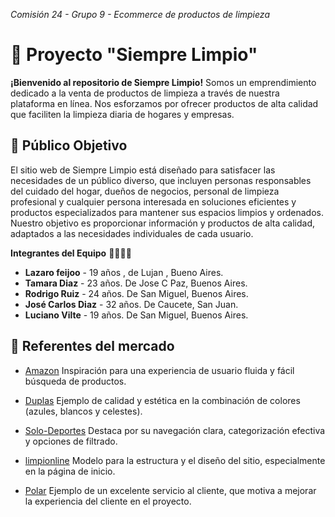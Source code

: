 *Comisión 24 - Grupo 9 - Ecommerce de productos de limpieza*

# 🧼 Proyecto "Siempre Limpio"




 **¡Bienvenido al repositorio de Siempre Limpio!** Somos un emprendimiento dedicado a la venta de productos de limpieza a través de nuestra plataforma en línea. Nos esforzamos por ofrecer productos de alta calidad que faciliten la limpieza diaria de hogares y empresas.

## 🎯 Público Objetivo

 El sitio web de Siempre Limpio está diseñado para satisfacer las necesidades de un público diverso, que incluyen personas responsables del cuidado del hogar, dueños de negocios, personal de limpieza profesional y cualquier persona interesada en soluciones eficientes y productos especializados para mantener sus espacios limpios y ordenados. Nuestro objetivo es proporcionar información y productos de alta calidad, adaptados a las necesidades individuales de cada usuario.


**Integrantes del Equipo** 👨‍💼👩‍💼

   * **Lazaro feijoo** - 19 años , de Lujan , Bueno Aires.
   * **Tamara Diaz** - 23 años. De Jose C Paz, Buenos Aires.
   * **Rodrigo Ruiz** - 24 años. De San Miguel, Buenos Aires.
   * **José Carlos Diaz** -  32 años. De Caucete, San Juan.
   * **Luciano Vilte** - 19 años. De San Miguel, Buenos Aires.


## 🚀 Referentes del mercado



- [Amazon](https://www.amazon.com/) Inspiración para una experiencia de usuario fluida y fácil búsqueda de productos.
 
 
- [Duplas](https://duplas.com.br/) Ejemplo de calidad y estética en la combinación de colores (azules, blancos y celestes).


- [Solo-Deportes](https://www.solodeportes.com.ar/)  Destaca por su navegación clara, categorización efectiva y opciones de filtrado.


- [limpionline](https://www.limpionline.com/) Modelo para la estructura y el diseño del sitio, especialmente en la página de inicio.


- [Polar](https://www.distribuidorapolar.com.ar) Ejemplo de un excelente servicio al cliente, que motiva a mejorar la experiencia del cliente en el proyecto.


